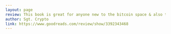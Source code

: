 ```yaml
---
layout: page
review: This book is great for anyone new to the bitcoin space & also the OG’s. If I could give 10 stars, I would because I couldn’t put this book down.
author: Sgt. Crypto
link: https://www.goodreads.com/review/show/3392343468
---
```

